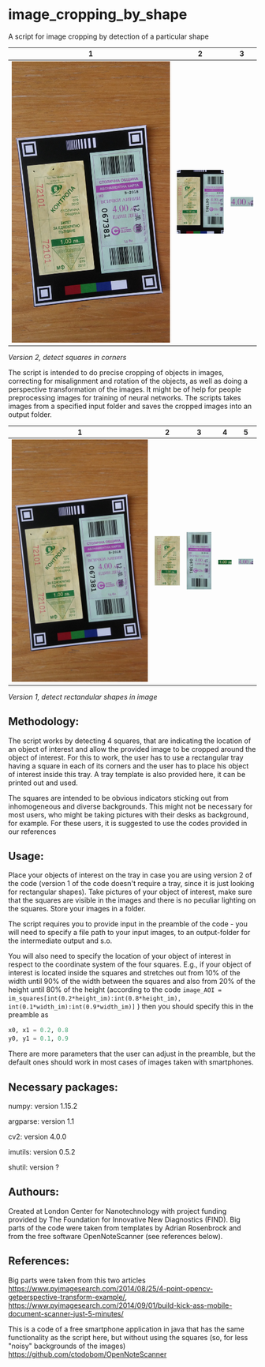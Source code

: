 # image_cropping_by_shape
A script for image cropping by detection of a particular shape

1|2|3
-|-|-
<img src="20190417_123245.jpg" alt="Drawing" width="520"/> | <img src="NEW_20190417_123245.jpg" alt="Drawing" width="150"> | <img src="AOINEW_20190417_123245.jpg" alt="Drawing" width="70"/>
*Version 2, detect squares in corners*

The script is intended to do precise cropping of objects in images, correcting for misalignment and rotation of the objects, as well as doing a perspective transformation of the images. It might be of help for people preprocessing images for training of neural networks. The scripts takes images from a specified input folder and saves the cropped images into an output folder.  

1|2|3|4|5
-|-|-|-|- 
<img src="20190417_123245.jpg" alt="Drawing" width="920"/> | <img src="small_20190417_123245.jpg" alt="Drawing" width="150"/> | <img src="20190417_123245_a.jpg" alt="Drawing" width="150"/> | <img src="AOIsmall_20190417_123245.jpg" alt="Drawing" width="70"/>| <img src="AOI20190417_123245.jpg" alt="Drawing" width="80"/>
*Version 1, detect rectandular shapes in image*

## Methodology:
The script works by detecting 4 squares, that are indicating the location of an object of interest and allow the provided image to be cropped around the object of interest. For this to work, the user has to use a rectangular tray having a square in each of its corners and the user has to place his object of interest inside this tray. A tray template is also provided here, it can be printed out and used.

The squares are intended to be obvious indicators sticking out from inhomogeneous and diverse backgrounds. This might not be necessary for most users, who might be taking pictures with their desks as background, for example. For these users, it is suggested to use the codes provided in our references

## Usage:
Place your objects of interest on the tray in case you are using version 2 of the code (version 1 of the code doesn't require a tray, since it is just looking for rectangular shapes). Take pictures of your object of interest, make sure that the squares are visible in the images and there is no peculiar lighting on the squares. Store your images in a folder.

The script requires you to provide input in the preamble of the code - you will need to specify a file path to your input images, to an output-folder for the intermediate output and s.o.

You will also need to specify the location of your object of interest in respect to the coordinate system of the four squares. E.g., if your object of interest is located inside the squares and stretches out from 10% of the width until 90% of the width between the squares and also from 20% of the height until 80% of the height (according to the code
`image_AOI = im_squares[int(0.2*height_im):int(0.8*height_im), int(0.1*width_im):int(0.9*width_im)]` )
then you should specify this in the preamble as 

```python
x0, x1 = 0.2, 0.8
y0, y1 = 0.1, 0.9
```

There are more parameters that the user can adjust in the preamble, but the default ones should work in most cases of images taken with smartphones. 

## Necessary packages:
numpy: version 1.15.2

argparse: version 1.1

cv2: version 4.0.0

imutils: version 0.5.2

shutil: version ?


## Authours:
Created at London Center for Nanotechnology with project funding provided by The Foundation for Innovative New Diagnostics (FIND). Big parts of the code were taken from templates by Adrian Rosenbrock and from the free software OpenNoteScanner (see references below). 

## References:
Big parts were taken from this two articles https://www.pyimagesearch.com/2014/08/25/4-point-opencv-getperspective-transform-example/,
https://www.pyimagesearch.com/2014/09/01/build-kick-ass-mobile-document-scanner-just-5-minutes/

This is a code of a free smartphone application in java that has the same functionality as the script here, but without using the squares (so, for less "noisy" backgrounds of the images) https://github.com/ctodobom/OpenNoteScanner
